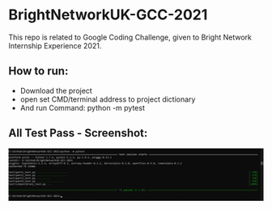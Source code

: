 # BrightNetworkUK-GCC-2021
This repo is related to Google Coding Challenge, given to Bright Network Internship Experience 2021.


## How to run:
- Download the project
- open set CMD/terminal address to project dictionary
- And run Command: python -m pytest

## All Test Pass - Screenshot:
![All test Passed!](Screenshots/gcc.png)
